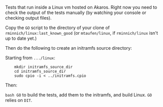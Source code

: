 Tests that run inside a Linux vm hosted on Akaros.
Right now you need to check the output of the tests manually (by watching your console or checking output files).

Copy the `GO` script to the directory of your clone of `rminnich/linux:last_known_good` (or `mtaufen/linux`, if `rminnich/linux` isn't up to date yet.)

Then do the following to create an initramfs source directory:

Starting from `.../linux`:
```
    mkdir initramfs_source_dir
    cd initramfs_source_dir
    sudo cpio -i < ../initramfs.cpio
```

Then:

`bash GO` to build the tests, add them to the initramfs, and build Linux. `GO` relies on `DIT`.